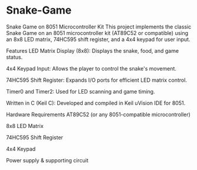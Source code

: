 # Snake-Game
Snake Game on 8051 Microcontroller Kit
This project implements the classic Snake Game on an 8051 microcontroller kit (AT89C52 or compatible) using an 8x8 LED matrix, 74HC595 shift register, and a 4x4 keypad for user input.

Features
LED Matrix Display (8x8): Displays the snake, food, and game status.

4x4 Keypad Input: Allows the player to control the snake's movement.

74HC595 Shift Register: Expands I/O ports for efficient LED matrix control.

Timer0 and Timer2: Used for LED scanning and game timing.

Written in C (Keil C): Developed and compiled in Keil uVision IDE for 8051.

Hardware Requirements
AT89C52 (or any 8051-compatible microcontroller)

8x8 LED Matrix

74HC595 Shift Register

4x4 Keypad

Power supply & supporting circuit
